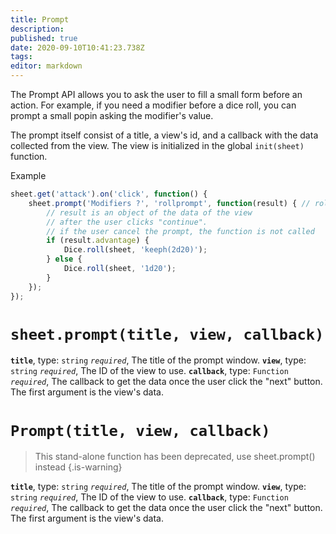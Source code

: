 ```yaml
---
title: Prompt
description: 
published: true
date: 2020-09-10T10:41:23.738Z
tags: 
editor: markdown
---
```


The Prompt API allows you to ask the user to fill a small form before an action. For example, if you need a modifier before a dice roll, you can prompt a small popin asking the modifier's value.

The prompt itself consist of a title, a view's id, and a callback with the data collected from the view. The view is initialized in the global `init(sheet)` function.

Example
```javascript
sheet.get('attack').on('click', function() {
    sheet.prompt('Modifiers ?', 'rollprompt', function(result) { // rollprompt is the id of the view
        // result is an object of the data of the view
        // after the user clicks "continue".
        // if the user cancel the prompt, the function is not called
        if (result.advantage) {
            Dice.roll(sheet, 'keeph(2d20)'); 
        } else {
            Dice.roll(sheet, '1d20');
        }
    });
}); 
```

# `sheet.prompt(title, view, callback)`
**`title`**, type: `string` *`required`*, The title of the prompt window.
**`view`**, type: `string` *`required`*, The ID of the view to use.
**`callback`**, type: `Function` *`required`*, The callback to get the data once the user click the "next" button. The first argument is the view's data.

# `Prompt(title, view, callback)`
> This stand-alone function has been deprecated, use sheet.prompt() instead
{.is-warning}

**`title`**, type: `string` *`required`*, The title of the prompt window.
**`view`**, type: `string` *`required`*, The ID of the view to use.
**`callback`**, type: `Function` *`required`*, The callback to get the data once the user click the "next" button. The first argument is the view's data.